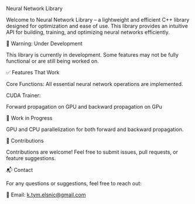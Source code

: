 Neural Network Library

Welcome to Neural Network Library – a lightweight and efficient C++ library designed for optimization and ease of use. This library provides an intuitive API for building, training, and optimizing neural networks efficiently.

🚧 Warning: Under Development

This library is currently in development. Some features may not be fully functional or are still being worked on.

✅ Features That Work

Core Functions: All essential neural network operations are implemented.

CUDA Trainer:

Forward propagation on GPU and backward propagation on GPu

🚀 Work in Progress

GPU and CPU parallelization for both forward and backward propagation.

🤝 Contributions

Contributions are welcome! Feel free to submit issues, pull requests, or feature suggestions.

📬 Contact

For any questions or suggestions, feel free to reach out:

📧 Email: k.tym.elsnic@gmail.com

